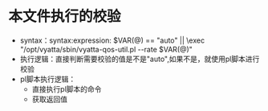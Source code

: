 # 本文件执行的校验
* syntax：syntax:expression: $VAR(@) == "auto" || \exec "/opt/vyatta/sbin/vyatta-qos-util.pl --rate $VAR(@)"
* 执行逻辑：直接判断需要校验的值是不是"auto",如果不是，就使用pl脚本进行校验
* pl脚本执行逻辑：
  * 直接执行pl脚本的命令
  * 获取返回值